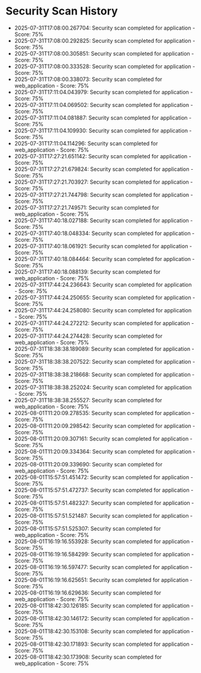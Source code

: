 # Security Scan History

- 2025-07-31T17:08:00.267704: Security scan completed for application - Score: 75%
- 2025-07-31T17:08:00.292825: Security scan completed for application - Score: 75%
- 2025-07-31T17:08:00.305851: Security scan completed for application - Score: 75%
- 2025-07-31T17:08:00.333528: Security scan completed for application - Score: 75%
- 2025-07-31T17:08:00.338073: Security scan completed for web_application - Score: 75%
- 2025-07-31T17:11:04.043979: Security scan completed for application - Score: 75%
- 2025-07-31T17:11:04.069502: Security scan completed for application - Score: 75%
- 2025-07-31T17:11:04.081887: Security scan completed for application - Score: 75%
- 2025-07-31T17:11:04.109930: Security scan completed for application - Score: 75%
- 2025-07-31T17:11:04.114296: Security scan completed for web_application - Score: 75%
- 2025-07-31T17:27:21.651142: Security scan completed for application - Score: 75%
- 2025-07-31T17:27:21.679824: Security scan completed for application - Score: 75%
- 2025-07-31T17:27:21.703927: Security scan completed for application - Score: 75%
- 2025-07-31T17:27:21.744798: Security scan completed for application - Score: 75%
- 2025-07-31T17:27:21.749571: Security scan completed for web_application - Score: 75%
- 2025-07-31T17:40:18.027188: Security scan completed for application - Score: 75%
- 2025-07-31T17:40:18.048334: Security scan completed for application - Score: 75%
- 2025-07-31T17:40:18.061921: Security scan completed for application - Score: 75%
- 2025-07-31T17:40:18.084464: Security scan completed for application - Score: 75%
- 2025-07-31T17:40:18.088139: Security scan completed for web_application - Score: 75%
- 2025-07-31T17:44:24.236643: Security scan completed for application - Score: 75%
- 2025-07-31T17:44:24.250655: Security scan completed for application - Score: 75%
- 2025-07-31T17:44:24.258080: Security scan completed for application - Score: 75%
- 2025-07-31T17:44:24.272212: Security scan completed for application - Score: 75%
- 2025-07-31T17:44:24.274428: Security scan completed for web_application - Score: 75%
- 2025-07-31T18:38:38.189089: Security scan completed for application - Score: 75%
- 2025-07-31T18:38:38.207522: Security scan completed for application - Score: 75%
- 2025-07-31T18:38:38.218668: Security scan completed for application - Score: 75%
- 2025-07-31T18:38:38.252024: Security scan completed for application - Score: 75%
- 2025-07-31T18:38:38.255527: Security scan completed for web_application - Score: 75%
- 2025-08-01T11:20:09.278535: Security scan completed for application - Score: 75%
- 2025-08-01T11:20:09.298542: Security scan completed for application - Score: 75%
- 2025-08-01T11:20:09.307161: Security scan completed for application - Score: 75%
- 2025-08-01T11:20:09.334364: Security scan completed for application - Score: 75%
- 2025-08-01T11:20:09.339690: Security scan completed for web_application - Score: 75%
- 2025-08-01T15:57:51.451472: Security scan completed for application - Score: 75%
- 2025-08-01T15:57:51.472737: Security scan completed for application - Score: 75%
- 2025-08-01T15:57:51.482327: Security scan completed for application - Score: 75%
- 2025-08-01T15:57:51.521487: Security scan completed for application - Score: 75%
- 2025-08-01T15:57:51.525307: Security scan completed for web_application - Score: 75%
- 2025-08-01T16:19:16.553928: Security scan completed for application - Score: 75%
- 2025-08-01T16:19:16.584299: Security scan completed for application - Score: 75%
- 2025-08-01T16:19:16.597477: Security scan completed for application - Score: 75%
- 2025-08-01T16:19:16.625651: Security scan completed for application - Score: 75%
- 2025-08-01T16:19:16.629636: Security scan completed for web_application - Score: 75%
- 2025-08-01T18:42:30.126185: Security scan completed for application - Score: 75%
- 2025-08-01T18:42:30.146172: Security scan completed for application - Score: 75%
- 2025-08-01T18:42:30.153108: Security scan completed for application - Score: 75%
- 2025-08-01T18:42:30.171893: Security scan completed for application - Score: 75%
- 2025-08-01T18:42:30.173908: Security scan completed for web_application - Score: 75%
